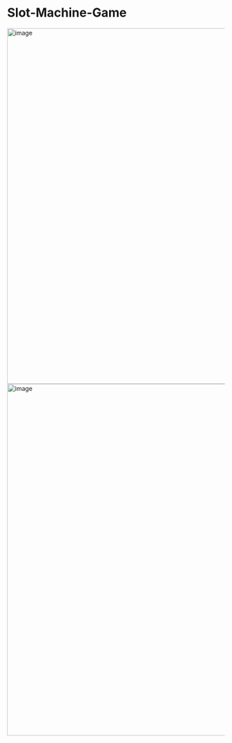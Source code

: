 # Slot-Machine-Game
<img width="821" alt="image" src="https://github.com/Sahilarneja/React-Mini-Projects/assets/112506972/dea5928d-c3e5-402d-b349-00de374d95f1">
<img width="812" alt="image" src="https://github.com/Sahilarneja/React-Mini-Projects/assets/112506972/61efbd6f-cc8f-49e7-b7c2-3d3bf96eae4e">


